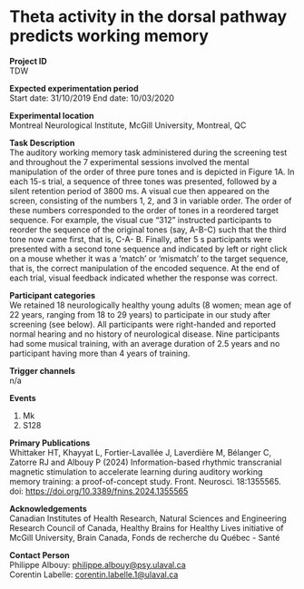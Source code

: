 # Theta activity in the dorsal pathway predicts working memory
**Project ID**\
TDW

**Expected experimentation period**\
Start date: 31/10/2019
End date: 10/03/2020

**Experimental location**\
Montreal Neurological Institute, McGill University, Montreal, QC

**Task Description**\
The auditory working memory task administered during the screening test and throughout the 7 experimental sessions involved the mental manipulation of the order of three pure tones and is depicted in Figure 1A. In each 15-s trial, a sequence of three tones was presented, followed by a silent retention period of 3800 ms. A visual cue then appeared on the screen, consisting of the numbers 1, 2, and 3 in variable order. The order of these numbers corresponded to the order of tones in a reordered target sequence. For example, the visual cue “312” instructed participants to reorder the sequence of the original tones (say, A-B-C) such that the third tone now came first, that is, C-A- B. Finally, after 5 s participants were presented with a second tone sequence and indicated by left or right click on a mouse whether it was a ‘match’ or ‘mismatch’ to the target sequence, that is, the correct manipulation of the encoded sequence. At the end of each trial, visual feedback indicated whether the response was correct.

**Participant categories**\
We retained 18 neurologically healthy young adults (8 women; mean age of 22 years, ranging from 18 to 29 years) to participate in our study after screening (see below). All participants were right-handed and reported normal hearing and no history of neurological disease. Nine participants had some musical training, with an average duration of 2.5 years and no participant having more than 4 years of training.

**Trigger channels**\
n/a

**Events**
1. Mk
2. S128

**Primary Publications**\
Whittaker HT, Khayyat L, Fortier-Lavallée J, Laverdière M, Bélanger C, Zatorre RJ and Albouy P (2024) Information-based rhythmic transcranial magnetic stimulation to accelerate learning during auditory working memory training: a proof-of-concept study. Front. Neurosci. 18:1355565. doi: https://doi.org/10.3389/fnins.2024.1355565

**Acknowledgements**\
Canadian Institutes of Health Research, Natural Sciences and Engineering Research Council of Canada, Healthy Brains for Healthy Lives initiative of McGill University, Brain Canada, Fonds de recherche du Québec - Santé

**Contact Person**\
Philippe Albouy: philippe.albouy@psy.ulaval.ca\
Corentin Labelle: corentin.labelle.1@ulaval.ca

